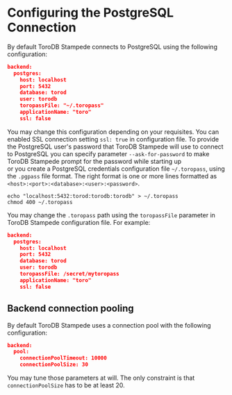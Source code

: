 <h1>Configuring the PostgreSQL Connection</h1>

By default ToroDB Stampede connects to PostgreSQL using the following configuration:

```json
backend:
  postgres:
    host: localhost
    port: 5432
    database: torod
    user: torodb
    toropassFile: "~/.toropass"
    applicationName: "toro"
    ssl: false
```

You may change this configuration depending on your requisites.
You can enabled SSL connection setting `ssl: true` in configuration file.
To provide the PostgreSQL user's password that ToroDB Stampede will use to connect to PostgreSQL 
you can specify parameter `--ask-for-password` to make ToroDB Stampede prompt for the password while starting up  
or you create a PostgreSQL credentials configuration file `~/.toropass`, using the `.pgpass` file format. 
The right format is one or more lines formatted as `<host>:<port>:<database>:<user>:<password>`.

```no-highlight
echo "localhost:5432:torod:torodb:torodb" > ~/.toropass
chmod 400 ~/.toropass
```

You may change the `.toropass` path using the `toropassFile` parameter in ToroDB Stampede configuration file. For example:

```json
backend:
  postgres:
    host: localhost
    port: 5432
    database: torod
    user: torodb
    toropassFile: /secret/mytoropass
    applicationName: "toro"
    ssl: false
```
## Backend connection pooling

By default ToroDB Stampede uses a connection pool with the following configuration:

```json
backend:
  pool:
    connectionPoolTimeout: 10000
    connectionPoolSize: 30
```

You may tune those parameters at will. The only constraint is that `connectionPoolSize` has to be at least 20.
